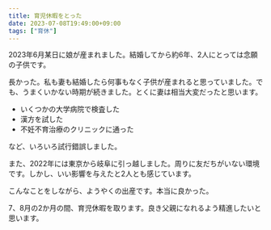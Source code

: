 ```yaml
---
title: 育児休暇をとった
date: 2023-07-08T19:49:00+09:00
tags: ["育休"]
---
```


2023年6月某日に娘が産まれました。結婚してから約6年、2人にとっては念願の子供です。

長かった。私も妻も結婚したら何事もなく子供が産まれると思っていました。でも、うまくいかない時期が続きました。とくに妻は相当大変だったと思います。

- いくつかの大学病院で検査した
- 漢方を試した
- 不妊不育治療のクリニックに通った

など、いろいろ試行錯誤しました。

また、2022年には東京から岐阜に引っ越しました。周りに友だちがいない環境です。しかし、いい影響を与えたと2人とも感じています。

こんなことをしながら、ようやくの出産です。本当に良かった。

7、8月の2か月の間、育児休暇を取ります。良き父親になれるよう精進したいと思います。
